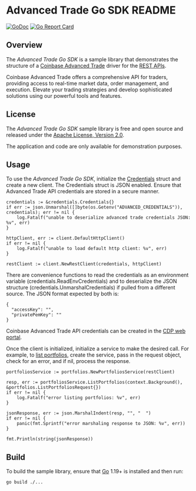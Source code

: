 # Advanced Trade Go SDK README

[![GoDoc](https://godoc.org/github.com/coinbase-samples/advanced-trade-sdk-go?status.svg)](https://godoc.org/github.com/coinbase-samples/advanced-trade-sdk-go)
[![Go Report Card](https://goreportcard.com/badge/coinbase-samples/advanced-trade-sdk-go)](https://goreportcard.com/report/coinbase-samples/advanced-trade-sdk-go)

## Overview

The *Advanced Trade Go SDK* is a sample library that demonstrates the structure of a [Coinbase Advanced Trade](https://www.coinbase.com/advanced-trade/) driver for
the [REST APIs](https://docs.cloud.coinbase.com/advanced-trade/docs/welcome).

Coinbase Advanced Trade offers a comprehensive API for traders, providing access to real-time market data, order management, and execution. Elevate your trading strategies and develop sophisticated solutions using our powerful tools and features.

## License

The *Advanced Trade Go SDK* sample library is free and open source and released under the [Apache License, Version 2.0](LICENSE).

The application and code are only available for demonstration purposes.

## Usage

To use the *Advanced Trade Go SDK*, initialize the [Credentials](credentials.go) struct and create a new client. The Credentials struct is JSON
enabled. Ensure that Advanced Trade API credentials are stored in a secure manner.

```
credentials := &credentials.Credentials{}
if err := json.Unmarshal([]byte(os.Getenv("ADVANCED_CREDENTIALS")), credentials); err != nil {
    log.Fatalf("unable to deserialize advanced trade credentials JSON: %v", err)
}

httpClient, err := client.DefaultHttpClient()
if err != nil {
    log.Fatalf("unable to load default http client: %v", err)
}

restClient := client.NewRestClient(credentials, httpClient)
```

There are convenience functions to read the credentials as an environment variable (credentials.ReadEnvCredentials) and to deserialize the JSON structure (credentials.UnmarshalCredentials) if pulled from a different source. The JSON format expected by both is:

```
{
  "accessKey": "",
  "privatePemKey": ""
}
```

Coinbase Advanced Trade API credentials can be created in the [CDP web portal](https://portal.cdp.coinbase.com/). 

Once the client is initialized, initialize a service to make the desired call. For example, to [list portfolios](https://github.com/coinbase-samples/advanced-trade-sdk-go/blob/main/list_portfolios.go),
create the service, pass in the request object, check for an error, and if nil, process the response.

```
portfoliosService := portfolios.NewPortfoliosService(restClient)

resp, err := portfoliosService.ListPortfolios(context.Background(), &portfolios.ListPortfoliosRequest{})
if err != nil {
    log.Fatalf("error listing portfolios: %v", err)
}

jsonResponse, err := json.MarshalIndent(resp, "", "  ")
if err != nil {
    panic(fmt.Sprintf("error marshaling response to JSON: %v", err))
}

fmt.Println(string(jsonResponse))
```

## Build

To build the sample library, ensure that [Go](https://go.dev/) 1.19+ is installed and then run:

```bash
go build ./...
```
